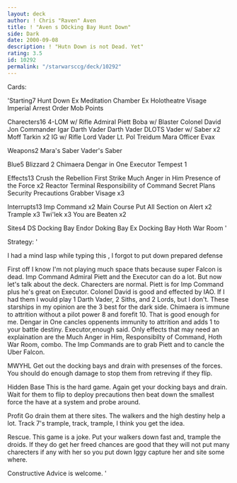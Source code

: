 ```yaml
---
layout: deck
author: ! Chris "Raven" Aven
title: ! "Aven s DOcking Bay Hunt Down"
side: Dark
date: 2000-09-08
description: ! "Hutn Down is not Dead. Yet"
rating: 3.5
id: 10292
permalink: "/starwarsccg/deck/10292"
---
```

Cards: 

'Starting7
Hunt Down
Ex Meditation Chamber
Ex Holotheatre
Visage
Imperial Arrest Order
Mob Points

Charecters16
4-LOM w/ Rifle
Admiral Piett
Boba w/ Blaster
Colonel David Jon
Commander Igar
Darth Vader
Darth Vader DLOTS
Vader w/ Saber x2
Moff Tarkin x2
IG w/ Rifle
Lord Vader
Lt. Pol Treidum
Mara
Officer Evax

Weapons2
Mara's Saber
Vader's Saber

Blue5
Blizzard 2
Chimaera
Dengar in One
Executor
Tempest 1

Effects13
Crush the Rebellion
First Strike
Much Anger in Him
Presence of the Force x2
Reactor Terminal
Responsibility of Command
Secret Plans
Security Precautions
Grabber
Visage x3

Interrupts13
Imp Command x2
Main Course
Put All Section on Alert x2
Trample x3
Twi'lek x3
You are Beaten x2

Sites4
DS Docking Bay
Endor Doking Bay
Ex Docking Bay
Hoth War Room
'

Strategy: '


I had a mind lasp while typing this , I forgot to put down prepared defense


   First off I know I'm not playing much space thats because super Falcon is dead. Imp Command Admiral Piett and the Executor can do a lot. But now let's talk about the deck.
  Charecters are normal. Piett is for Imp Command plus he's great on Executor. Colonel David is good and effected by IAO. If I had them I would play 1 Darth Vader, 2 Siths, and 2 Lords, but I don't.
  These starships in my opinion are the 3 best for the dark side. Chimaera is immune to attrition without a pilot power 8 and forefit 10. That is good enough for me. Dengar in One cancles oppenents immunity to attrition and adds 1 to your battle destiny. Executor,enough said.
  Only effects that may need an explaination are the Much Anger in Him, Responsibilty of Command, Hoth War Room, combo.
  The Imp Commands are to grab Piett and to cancle the Uber Falcon.

MWYHL Get out the docking bays and drain with presenses of the forces. You should do enough damage to stop them from retreving if they flip.

Hidden Base This is the hard game. Again get your docking bays and drain. Wait for them to flip to deploy precautions then beat down the smallest force the have at a system and probe around.

Profit Go drain them at there sites. The walkers and the high destiny help a lot. Track 7's trample, track, trample, I think you get the idea.

Rescue. This game is a joke. Put your walkers down fast and, trample the droids. If they do get her freed chances are good that they will not put many charecters if any with her so you put down Iggy capture her and site some where.

Constructive Advice is welcome.     '
